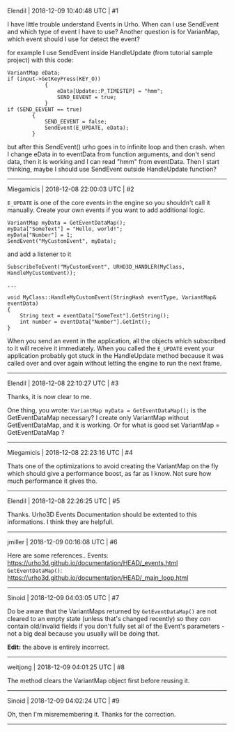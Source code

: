 Elendil | 2018-12-09 10:40:48 UTC | #1

I have little trouble understand Events in Urho.
When can I use SendEvent and which type of event I have to use?
Another question is for VarianMap, which event should I use for detect the event?

for example I use SendEvent inside HandleUpdate (from tutorial sample project) with this code:

    VariantMap eData;
    if (input->GetKeyPress(KEY_O))
    			{
    				eData[Update::P_TIMESTEP] = "hmm"; 
    				SEND_EEVENT = true;
    			}
    if (SEND_EEVENT == true)
    		{
    			SEND_EEVENT = false;
    			SendEvent(E_UPDATE, eData);
    		}

but after this SendEvent() urho goes in to infinite loop and then crash. when I change eData in to eventData from function arguments, and don't send data, then it is working and I can read "hmm" from eventData. Then I start thinking, maybe I should use SendEvent outside HandleUpdate function?

-------------------------

Miegamicis | 2018-12-08 22:00:03 UTC | #2

`E_UPDATE` is one of the core events in the engine so you shouldn't call it manually. Create your own events if you want to add additional logic.

```
VariantMap myData = GetEventDataMap();
myData["SomeText"] = "Hello, world!";
myData["Number"] = 1;
SendEvent("MyCustomEvent", myData);
```

and add a listener to it

```
SubscribeToEvent("MyCustomEvent", URHO3D_HANDLER(MyClass, HandleMyCustomEvent));

...

void MyClass::HandleMyCustomEvent(StringHash eventType, VariantMap& eventData)
{
    String text = eventData["SomeText"].GetString();
    int number = eventData["Number"].GetInt();
}

```

When you send an event in the application, all the objects which subscribed to it will receive it immediately. When you called the `E_UPDATE` event your application probably got stuck in the HandleUpdate method because it was called over and over again without letting the engine to run the next frame.

-------------------------

Elendil | 2018-12-08 22:10:27 UTC | #3

Thanks, it is now clear to me.

One thing, you wrote:
`VariantMap myData = GetEventDataMap();`
is the GetEventDataMap necessary? I create only VariantMap without GetEventDataMap, and it is working. Or for what is good set VariantMap = GetEventDataMap ?

-------------------------

Miegamicis | 2018-12-08 22:23:16 UTC | #4

Thats one of the optimizations to avoid creating the VariantMap on the fly which should give a performance boost, as far as I know. Not sure how much performance it gives tho.

-------------------------

Elendil | 2018-12-08 22:26:25 UTC | #5

Thanks. Urho3D Events Documentation should be extented to this informations. I think they are helpfull.

-------------------------

jmiller | 2018-12-09 00:16:08 UTC | #6

Here are some references..
Events: https://urho3d.github.io/documentation/HEAD/_events.html
`GetEventDataMap()`: https://urho3d.github.io/documentation/HEAD/_main_loop.html

-------------------------

Sinoid | 2018-12-09 04:03:05 UTC | #7

Do be aware that the VariantMaps returned by `GetEventDataMap()` are not cleared to an empty state (unless that's changed recently) so they *can* contain old/invalid fields if you don't fully set all of the Event's parameters - not a big deal because you usually will be doing that.

**Edit:** the above is entirely incorrect.

-------------------------

weitjong | 2018-12-09 04:01:25 UTC | #8

The method clears the VariantMap object first before reusing it.

-------------------------

Sinoid | 2018-12-09 04:02:24 UTC | #9

Oh, then I'm misremembering it. Thanks for the correction.

-------------------------

